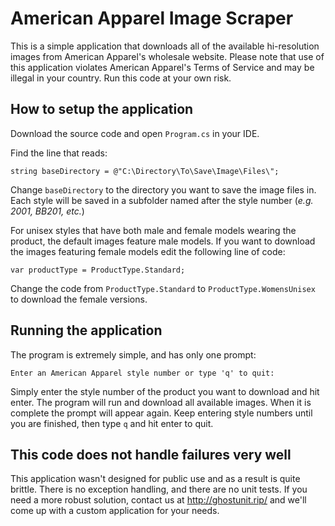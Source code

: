 # American Apparel Image Scraper
This is a simple application that downloads all of the available hi-resolution images from American Apparel's wholesale website. Please note that use of this application violates American Apparel's Terms of Service and may be illegal in your country. Run this code at your own risk.

## How to setup the application

Download the source code and open `Program.cs` in your IDE.

Find the line that reads:

```
string baseDirectory = @"C:\Directory\To\Save\Image\Files\";
```

Change `baseDirectory` to the directory you want to save the image files in. Each style will be saved in a subfolder named after the style number (*e.g. 2001, BB201, etc.*)

For unisex styles that have both male and female models wearing the product, the default images feature male models. 
If you want to download the images featuring female models edit the following line of code:

```
var productType = ProductType.Standard;
```

Change the code from `ProductType.Standard` to `ProductType.WomensUnisex` to download the female versions.

## Running the application

The program is extremely simple, and has only one prompt:

```
Enter an American Apparel style number or type 'q' to quit:
```

Simply enter the style number of the product you want to download and hit enter. The program will run and download all available images. When it is complete the prompt will appear again. Keep entering style numbers until you are finished, then type `q` and hit enter to quit.

## This code does not handle failures very well

This application wasn't designed for public use and as a result is quite brittle. There is no exception handling, and there are no unit tests. If you need a more robust solution, contact us at http://ghostunit.rip/ and we'll come up with a custom application for your needs.
